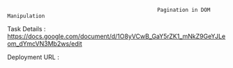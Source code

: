                                                     Pagination in DOM Manipulation
                                                    
 Task Details : https://docs.google.com/document/d/1O8yVCwB_GaY5rZK1_mNkZ9GeYJLeom_dYmcVN3Mb2ws/edit
 
 Deployment URL : 
